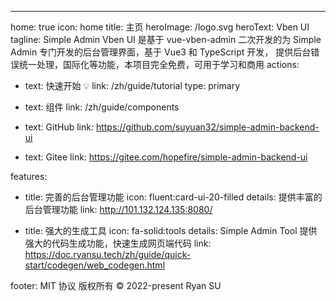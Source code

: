 ---

home: true
icon: home
title: 主页
heroImage: /logo.svg
heroText: Vben UI
tagline: Simple Admin Vben UI 是基于 vue-vben-admin 二次开发的为 Simple Admin 专门开发的后台管理界面，基于 Vue3 和 TypeScript 开发， 提供后台错误统一处理，国际化等功能，本项目完全免费，可用于学习和商用
actions:

- text: 快速开始 💡
  link: /zh/guide/tutorial
  type: primary

- text: 组件
  link: /zh/guide/components

- text: GitHub
  link: https://github.com/suyuan32/simple-admin-backend-ui

- text: Gitee
  link: https://gitee.com/hopefire/simple-admin-backend-ui

features:

- title: 完善的后台管理功能
  icon: fluent:card-ui-20-filled
  details: 提供丰富的后台管理功能
  link: http://101.132.124.135:8080/

- title: 强大的生成工具
  icon: fa-solid:tools
  details: Simple Admin Tool 提供强大的代码生成功能，快速生成网页端代码
  link: https://doc.ryansu.tech/zh/guide/quick-start/codegen/web_codegen.html

footer: MIT 协议 版权所有 © 2022-present Ryan SU
